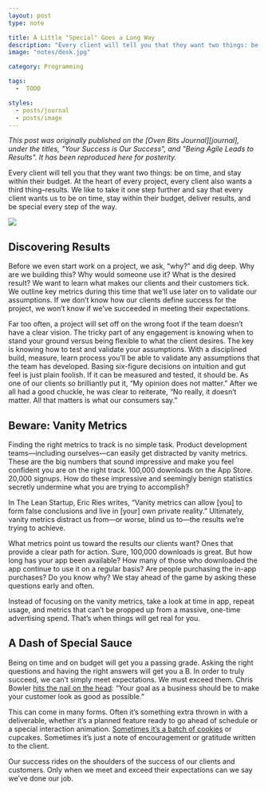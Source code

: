 ```yaml
---
layout: post
type: note

title: A Little "Special" Goes a Long Way
description: "Every client will tell you that they want two things: be on time, and stay within their budget. At the heart of every project, every client also wants a third thing: results."
image: "notes/desk.jpg"

category: Programming

tags:
  -  TODO

styles:
  - posts/journal
  - posts/image
---
```


<em class="intro">
This post was originally published on the [Oven Bits Journal][journal], under
the titles, "Your Success is Our Success", and "Being Agile Leads to Results".
It has been reproduced here for posterity.
</em>

[journal]: https://web.archive.org/web/20150316123458/http://ovenbits.com/journal/your-success-is-our-success

Every client will tell you that they want two things: be on time, and stay
within their budget. At the heart of every project, every client also wants a
third thing–results. We like to take it one step further and say that every
client wants us to be on time, stay within their budget, deliver results, and be
special every step of the way.

<img src="/images/<%= @item[:image] %>" class="framed">

## Discovering Results

Before we even start work on a project, we ask, “why?” and dig deep. Why are we
building this? Why would someone use it? What is the desired result? We want to
learn what makes our clients and their customers tick. We outline key metrics
during this time that we’ll use later on to validate our assumptions. If we
don’t know how our clients define success for the project, we won’t know if
we’ve succeeded in meeting their expectations.

Far too often, a project will set off on the wrong foot if the team doesn’t have
a clear vision. The tricky part of any engagement is knowing when to stand your
ground versus being flexible to what the client desires. The key is knowing how
to test and validate your assumptions. With a disciplined build, measure, learn
process you’ll be able to validate any assumptions that the team has developed.
Basing six-figure decisions on intuition and gut feel is just plain foolish. If
it can be measured and tested, it should be. As one of our clients so
brilliantly put it, “My opinion does not matter.” After we all had a good
chuckle, he was clear to reiterate, “No really, it doesn’t matter. All that
matters is what our consumers say.”

## Beware: Vanity Metrics

Finding the right metrics to track is no simple task. Product development
teams—including ourselves—can easily get distracted by vanity metrics. These are
the big numbers that sound impressive and make you feel confident you are on the
right track. 100,000 downloads on the App Store. 20,000 signups. How do these
impressive and seemingly benign statistics secretly undermine what you are
trying to accomplish?

In The Lean Startup, Eric Ries writes, “Vanity metrics can allow \[you\] to form
false conclusions and live in \[your\] own private reality.” Ultimately, vanity
metrics distract us from—or worse, blind us to—the results we’re trying to
achieve.

What metrics point us toward the results our clients want? Ones that provide a
clear path for action. Sure, 100,000 downloads is great. But how long has your
app been available? How many of those who downloaded the app continue to use it
on a regular basis? Are people purchasing the in-app purchases? Do you know why?
We stay ahead of the game by asking these questions early and often.

Instead of focusing on the vanity metrics, take a look at time in app, repeat
usage, and metrics that can’t be propped up from a massive, one-time advertising
spend. That’s when things will get real for you.

## A Dash of Special Sauce

Being on time and on budget will get you a passing grade. Asking the right
questions and having the right answers will get you a B. In order to truly
succeed, we can’t simply meet expectations. We must exceed them. Chris Bowler
[hits the nail on the head][0]: “Your goal as a business should be to make your
customer look as good as possible.”

This can come in many forms. Often it’s something extra thrown in with a
deliverable, whether it’s a planned feature ready to go ahead of schedule or a
special interaction animation. [Sometimes it’s a batch of cookies][1] or
cupcakes.  Sometimes it’s just a note of encouragement or gratitude written to
the client.

Our success rides on the shoulders of the success of our clients and customers.
Only when we meet and exceed their expectations can we say we’ve done our job.

[0]: http://chrisbowler.com/journal/defining-customer-success
[1]: https://twitter.com/RetailProphet/status/571417876109905920
